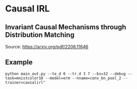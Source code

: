 # Causal IRL
## Invariant Causal Mechanisms through Distribution Matching

Source: https://arxiv.org/pdf/2206.11646 

## Example

```
python main_out.py --te_d 0 --tr_d 3 7 --bs=32 --debug --task=mnistcolor10 --model=erm --nname=conv_bn_pool_2 --trainer=causalirl"
``` 
